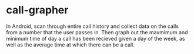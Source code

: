 # call-grapher
In Android, scan through entire call history and collect data on the calls from a number that the user passes in. Then graph out the maxmimum and minimum time of day a call has been recieved given a day of the week, as well as the average time at which there can be a call.
